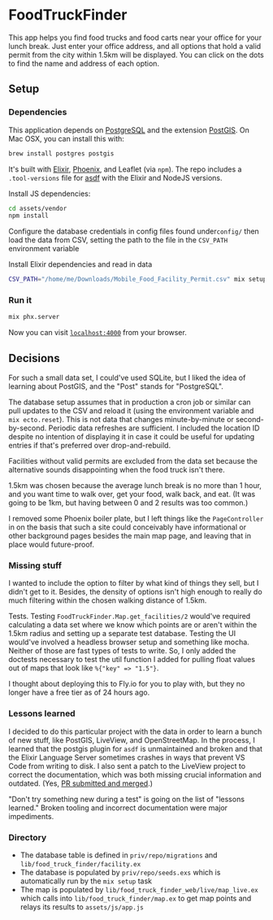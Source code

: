 # FoodTruckFinder

This app helps you find food trucks and food carts near your office for your lunch break. Just enter your office address, and all options that hold a valid permit from the city within 1.5km will be displayed. You can click on the dots to find the name and address of each option.

## Setup

### Dependencies

This application depends on [PostgreSQL](https://www.postgresql.org/) and the extension [PostGIS](https://postgis.net/). On Mac OSX, you can install this with:

```bash
brew install postgres postgis
```

It's built with [Elixir](http://elixirlang.org/), [Phoenix](https://www.phoenixframework.org/), and Leaflet (via `npm`). The repo includes a `.tool-versions` file for [asdf](https://asdf-vm.com/) with the Elixir and NodeJS versions.

Install JS dependencies:

```bash
cd assets/vendor
npm install
```

Configure the database credentials in config files found under`config/` then load the data from CSV, setting the path to the file in the `CSV_PATH` environment variable

Install Elixir dependencies and read in data

```bash
CSV_PATH="/home/me/Downloads/Mobile_Food_Facility_Permit.csv" mix setup
```

### Run it

```bash
mix phx.server
```

Now you can visit [`localhost:4000`](http://localhost:4000) from your browser.

## Decisions

For such a small data set, I could've used SQLite, but I liked the idea of learning about PostGIS, and the "Post" stands for "PostgreSQL".

The database setup assumes that in production a cron job or similar can pull updates to the CSV and reload it (using the environment variable and `mix ecto.reset`). This is not data that changes minute-by-minute or second-by-second. Periodic data refreshes are sufficient. I included the location ID despite no intention of displaying it in case it could be useful for updating entries if that's preferred over drop-and-rebuild.

Facilities without valid permits are excluded from the data set because the alternative sounds disappointing when the food truck isn't there.

1.5km was chosen because the average lunch break is no more than 1 hour, and you want time to walk over, get your food, walk back, and eat. (It was going to be 1km, but having between 0 and 2 results was too common.)

I removed some Phoenix boiler plate, but I left things like the `PageController` in on the basis that such a site could conceivably have informational or other background pages besides the main map page, and leaving that in place would future-proof.

### Missing stuff

I wanted to include the option to filter by what kind of things they sell, but I didn't get to it. Besides, the density of options isn't high enough to really do much filtering within the chosen walking distance of 1.5km.

Tests. Testing `FoodTruckFinder.Map.get_facilities/2` would've required calculating a data set where we know which points are or aren't within the 1.5km radius and setting up a separate test database. Testing the UI would've involved a headless browser setup and something like mocha. Neither of those are fast types of tests to write. So, I only added the doctests necessary to test the util function I added for pulling float values out of maps that look like `%{"key" => "1.5"}`.

I thought about deploying this to Fly.io for you to play with, but they no longer have a free tier as of 24 hours ago.

### Lessons learned

I decided to do this particular project with the data in order to learn a bunch of new stuff, like PostGIS, LiveView, and OpenStreetMap. In the process, I learned that the postgis plugin for `asdf` is unmaintained and broken and that the Elixir Language Server sometimes crashes in ways that prevent VS Code from writing to disk. I also sent a patch to the LiveView project to correct the documentation, which was both missing crucial information and outdated. (Yes, [PR submitted and merged](https://github.com/phoenixframework/phoenix_live_view/pull/3457).)

"Don't try something new during a test" is going on the list of "lessons learned." Broken tooling and incorrect documentation were major impediments.

### Directory

- The database table is defined in `priv/repo/migrations` and `lib/food_truck_finder/facility.ex`
- The database is populated by `priv/repo/seeds.exs` which is automatically run by the `mix setup` task
- The map is populated by `lib/food_truck_finder_web/live/map_live.ex` which calls into `lib/food_truck_finder/map.ex` to get map points and relays its results to `assets/js/app.js`
